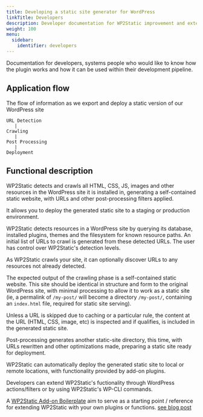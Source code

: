 ```yaml
---
title: Developing a static site generator for WordPress
linkTitle: Developers
description: Developer documentation for WP2Static improvement and extensibility.
weight: 100
menu:
  sidebar:
    identifier: developers
---
```


Documentation for developers, systems people who would like to know how the plugin works
 and how it can be used within their development pipeline.

## Application flow

The flow of information as we export and deploy a static version of our WordPress site

```
URL Detection
   |
Crawling
   |
Post Processing
   |
Deployment
```

## Functional description

WP2Static detects and crawls all HTML, CSS, JS, images and other resources in the WordPress site
 it is installed in, generating a self-contained static website, with URLs and other post-processing
 filters applied.

It allows you to deploy the generated static site to a staging or production environment.

WP2Static detects resources in a WordPress site by querying its database, installed plugins, themes and
 the filesystem for known resource paths. An initial list of URLs to crawl is generated from these
 detected URLs. The user has control over WP2Static's detection levels.

As WP2Static crawls your site, it can optionally discover URLs to any resources not already detected.

The expected output of the crawling phase is a self-contained static website. This site should be
 identical in structure and form to the original WordPress site, with minimal processing to allow it
 to work as a static site (ie, a permalink of `/my-post/` will become a directory `/my-post/`,
 containing an `index.html` file, required for static site serving).

Unless a URL is skipped due to caching or a particular rule, the content at the URL (HTML, CSS, image, etc)
 is inspected and if qualifies, is included in the generated static site.

Post-processing generates another static-site directory, this time, with URLs rewritten and other optimizations
 made, preparing a static site ready for deployment.

WP2Static can automatically deploy the generated static site to local or remote locations, with
 functionality provided by add-on plugins.

Developers can extend WP2Static's fuctionality through WordPress actions/filters or by using WP2Static's
 WP-CLI commands.

A [WP2Static Add-on Boilerplate](https://github.com/WP2Static/wp2static-addon-boilerplate) aim to serve as a starting point / reference for extending WP2Static with your own plugins or functions. [see blog post](https://wp2static.com/blog/easier-addon-development/)
